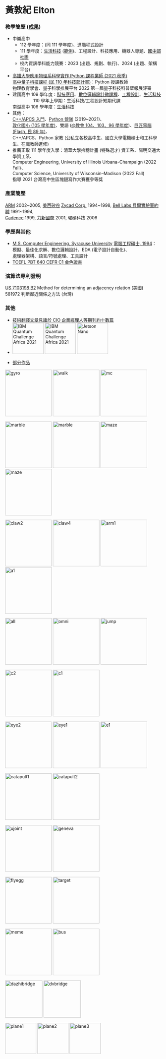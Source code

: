# 黃敦紀 Elton 
<!--[LINE id: jesusinelton](https://line.me/ti/p/MSIzgi_7oL)-->

### 教學簡歷 ([成果](http://nandemoi.github.io/cvs/stuworks))  

* 中崙高中
  * 112 學年度：(同 111 學年度)、進階程式設計
  * 111 學年度：[生活科技](https://nandemoi.github.io/zl111/ltplan.pdf) ([範例](https://nandemoi.github.io/zl111/Examples.html))、工程設計、科技應用、機器人專題、[國中部社團](https://nandemoi.github.io/zl111/club1.pdf)
  * 校內資訊學科能力競賽：2023 (出題、規劃、執行)、2024 (出題、架構平台)
* [高雄大學應用物理系科學實作 Python 課程業師 (2021 秋季)](https://drive.google.com/file/d/1leTFYsUEwqJMVMBxXOsKNGyOhtJG-ZKI/view?usp=sharing)  
  [高中量子科技課程 (民 110 年科技部計畫)](https://nandemoi.github.io/spqc.pdf)：Python 授課教師  
  物理教育學會、量子科學推展平台 2022 第一屆量子科技科普壁報展評審  
* 建國高中 109 學年度：[科技應用](https://nandemoi.github.io/ck109/ta_plan.pdf)、[數位邏輯設計微課程](https://nandemoi.github.io/ck109/verilog.pdf)、[工程設計](https://nandemoi.github.io/ck109/ed_plan.pdf)、[生活科技](https://nandemoi.github.io/ck109/lt_plan.pdf)  
  &nbsp;&nbsp;&nbsp;&nbsp;&nbsp;&nbsp;&nbsp;&nbsp;&nbsp;&nbsp;&nbsp;&nbsp;&nbsp;&nbsp;&nbsp;&nbsp;&nbsp;110 學年上學期：生活科技/工程設計短期代課  
  南湖高中 106 學年度：[生活科技](https://nandemoi.github.io/ck109/microbit%20by%20missions.pdf)  
* 其他：  
  [C++/APCS 入門](https://nandemoi.github.io/ck109/apcs.pdf)、[Python 營隊](https://nandemoi.github.io/ck109/python-camp.pdf) (2019~2021)、  
  [敦化國小 (105 學年度)](http://nandemoi.github.io/cvs/cv-dunxiao.md)、雙語 ([@教會 104、103、96 學年度](https://www.bsfinternational.org/student-groups/))、[巨匠電腦 (Flash, 民 89 年)](https://drive.google.com/file/d/1KkkmL_S42bjR4-1EoNpgzsC-2k50DixK/view?usp=sharing)、  
  C++/APCS、Python 家教 (公私立各校高中生、國立大學電機碩士和工科學生、在職教師進修)  
* 推薦正取 111 學年度入學：清華大學拾穗計畫 (特殊選才) 資工系、陽明交通大學資工系、  
  Computer Engineering, University of Illinois Urbana-Champaign (2022 Fall)、  
  Computer Science, University of Wisconsin–Madison (2022 Fall)  
  指導 2021 台灣高中生區塊鏈寫作大賽獲參等獎  

### 產業簡歷

[ARM](https://arm.com) 2002~2005, [美西矽谷](https://zh.wikipedia.org/wiki/%E7%A1%85%E8%B0%B7) [Zycad Corp.](https://semiengineering.com/entities/zycad-corporation/) 1994~1998, [Bell Labs 貝爾實驗室約聘](https://en.wikipedia.org/wiki/Bell_Labs) 1991~1994,  
[Cadence](https://www.cadence.com/en_US/home.html) 1999, [力新國際](https://www.newsoft.com.tw/) 2001, 曜碩科技 2006  

### 學歷與其他<!--(https://drive.google.com/drive/folders/1oxuUlZny47ZJlBzSSfIkAcZiLxoHdYHk?usp=sharing)-->  

* [M.S. Computer Engineering, Syracuse University](https://eng-cs.syr.edu/program/computer-engineering/?degree=masters_program) [電腦工程碩士, 1994](https://drive.google.com/file/d/1ck9vugKDrVwRbcvKGrJvrOsiJUwLbB1h/view?usp=sharing)：  
  模擬、最佳化求解、數位邏輯設計、EDA (電子設計自動化)、  
  處理器架構、語言/符號處理、工具設計  
* [TOEFL PBT 640 CEFR C1 金色證書](https://drive.google.com/file/d/1XamI8negWx1zTP1DnpzG70nRCItnwo9G/view?usp=sharing)  

### 演算法專利發明  

[US 7103198 B2](https://www.google.ch/patents/US7103198) Method for determining an adjacency relation (美國)  
581972 判斷鄰近關係之方法 (台灣)

### 其他

* [技術翻譯文章見諸於 CIO 企業經理人等期刊約十數篇](https://drive.google.com/file/d/1_dfrQlh10X7Es8WPGBD2ZpAq99a4yHZ-/view?usp=sharing)  
* [<img src="https://nandemoi.github.io/slides/IBM_Quantum_Challenge_Fall_2021_Achievement_Advanced.png" alt="IBM Quantum Challenge Africa 2021" width="100x"/>](https://www.credly.com/badges/9d939394-6286-44cc-bed7-cd5c1280830e) [<img src="https://nandemoi.github.io/slides/IBM_Quantum_Challenge_Africa_2021_Achievement_Advanced.png" alt="IBM Quantum Challenge Africa 2021" width="100x"/>](https://www.credly.com/badges/8da9ffbe-fe23-4a6c-98f5-f813f2743107) [<img src="https://nandemoi.github.io/slides/DLI_C-RX-02_Deep_Learning_Institute.jpg" alt="Jetson Nano" height="100x"/>](https://nandemoi.github.io/slides/DLI_C-RX-02_Deep_Learning_Institute.pdf)  
<!--* [理念 ...](https://nandemoi.github.io/ck109/aspiration.pdf)* Maker Faire Taipei 2021 參展-->  
* [部分作品](https://www.flickr.com/photos/nandemoi)  
<p>
<!--img src="http://nandemoi.github.io/cvs/media/kitty.gif" alt="kitty" height="150"/-->
<img src="http://nandemoi.github.io/cvs/media/gyro.gif" alt="gyro" height="150"/>
<img src="http://nandemoi.github.io/cvs/media/walk.gif" alt="walk" height="150"/>
<img src="http://nandemoi.github.io/cvs/media/mc.gif" alt="mc" height="150"/>
<!--img src="http://nandemoi.github.io/cvs/media/petite.gif" alt="petit" height="150"/-->
</p>
<p>
<img src="http://nandemoi.github.io/cvs/media/marble.gif" alt="marble" height="150"/>
<img src="http://nandemoi.github.io/cvs/media/marble_ph.png" alt="marble" height="150"/>
<img src="http://nandemoi.github.io/cvs/media/maze.png" alt="maze" height="150"/>
<img src="http://nandemoi.github.io/cvs/media/maze_ph.png" alt="maze" height="150"/>
</p>
<p>
<img src="http://nandemoi.github.io/cvs/media/claw2.gif" alt="claw2" height="150"/>
<img src="http://nandemoi.github.io/cvs/media/claw4.gif" alt="claw4" height="150"/>
<img src="http://nandemoi.github.io/cvs/media/arm1.gif" alt="arm1" height="150"/>
<img src="http://nandemoi.github.io/cvs/media/a1.gif" alt="a1" height="150"/>
</p>
<p>
<img src="http://nandemoi.github.io/cvs/media/all.gif" alt="all" height="150"/>
<img src="http://nandemoi.github.io/cvs/media/omni.gif" alt="omni" height="150"/>
<img src="http://nandemoi.github.io/cvs/media/jump.gif" alt="jump" height="150"/>
</p>
<p>
<img src="http://nandemoi.github.io/cvs/media/c2.gif" alt="c2" height="150"/>
<img src="http://nandemoi.github.io/cvs/media/c1.gif" alt="c1" height="150"/>
</p>
<p>
<img src="http://nandemoi.github.io/cvs/media/eye2.gif" alt="eye2" height="150"/>
<img src="http://nandemoi.github.io/cvs/media/eye1.gif" alt="eye1" height="150"/>
<img src="http://nandemoi.github.io/cvs/media/e1.gif" alt="e1" height="150"/>
</p>
<p>
<img src="http://nandemoi.github.io/cvs/media/catapult1.gif" alt="catapult1" height="150"/>
<img src="http://nandemoi.github.io/cvs/media/catapult2.gif" alt="catapult2" height="150"/>
</p>
<p>
<img src="http://nandemoi.github.io/cvs/media/ujoint.gif" alt="ujoint" height="150"/>
<img src="http://nandemoi.github.io/cvs/media/geneva.gif" alt="geneva" height="150"/>
</p>
<p>
<img src="http://nandemoi.github.io/cvs/media/flyegg.gif" alt="flyegg" height="150"/>
<img src="http://nandemoi.github.io/cvs/media/target.gif" alt="target" height="150"/>
</p>
<p>
<img src="http://nandemoi.github.io/cvs/media/meme.gif" alt="meme" height="150"/>
<img src="http://nandemoi.github.io/cvs/media/bus.gif" alt="bus" height="150"/>
</p>
<p>
<img src="http://nandemoi.github.io/cvs/media/dazhibridge.jpg" alt="dazhibridge" height="120"/>
<img src="http://nandemoi.github.io/cvs/media/dvbridge.jpg" alt="dvbridge" height="120"/>
</p>
<p>
<img src="http://nandemoi.github.io/cvs/media/plane1.jpg" alt="plane1" height="100"/>
<img src="http://nandemoi.github.io/cvs/media/plane2.jpg" alt="plane2" height="100"/>
<img src="http://nandemoi.github.io/cvs/media/plane3.jpg" alt="plane3" height="100"/>
</p>
